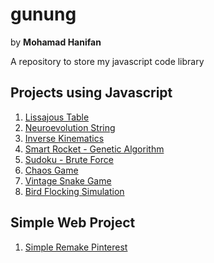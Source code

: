 # gunung

by **Mohamad Hanifan**

A repository to store my javascript code library

## Projects using Javascript

1. [Lissajous Table](https://hanifanm.github.io/list/1-lissajous-table)
2. [Neuroevolution String](https://hanifanm.github.io/list/2-neuroevolution-string)
3. [Inverse Kinematics](https://hanifanm.github.io/list/3-inverse-kinematics)
4. [Smart Rocket - Genetic Algorithm](https://hanifanm.github.io/list/4-smart-rocket)
5. [Sudoku - Brute Force](https://hanifanm.github.io/list/5-sudoku-brute-force)
6. [Chaos Game](https://hanifanm.github.io/list/6-chaos-game)
7. [Vintage Snake Game](https://hanifanm.github.io/list/7-snake-game)
9. [Bird Flocking Simulation](https://hanifanm.github.io/list/9-bird-flocking-simulation)

## Simple Web Project

1. [Simple Remake Pinterest](https://hanifanm.github.io/simple/pinterest)